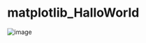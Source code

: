 # matplotlib_HalloWorld
![image](https://user-images.githubusercontent.com/52040368/73529351-0159c200-4430-11ea-95d8-f15594ae71bb.png)
